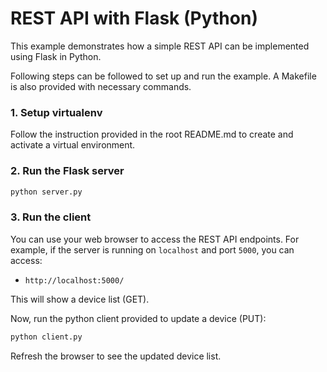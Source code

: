 # REST API with Flask (Python)
This example demonstrates how a simple REST API can be implemented using Flask in Python.

Following steps can be followed to set up and run the example. A Makefile is also provided with necessary commands.

### 1. Setup virtualenv
Follow the instruction provided in the root README.md to create and activate a virtual environment.

### 2. Run the Flask server

```bash
python server.py
```

### 3. Run the client
You can use your web browser to access the REST API endpoints. For example, if the server is running on `localhost` and port `5000`, you can access:

- `http://localhost:5000/`

This will show a device list (GET).

Now, run the python client provided to update a device (PUT):

```bash
python client.py
```

Refresh the browser to see the updated device list.
